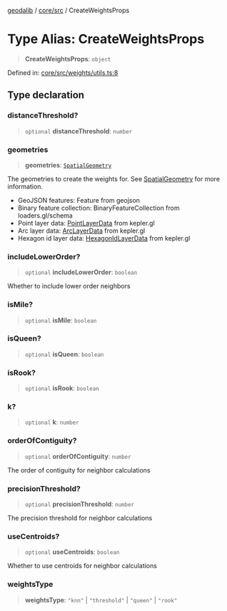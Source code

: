 [geodalib](../../../modules.md) / [core/src](../index.md) / CreateWeightsProps

# Type Alias: CreateWeightsProps

> **CreateWeightsProps**: `object`

Defined in: [core/src/weights/utils.ts:8](https://github.com/GeoDaCenter/geoda-lib/blob/04471ecd75dbfe13a0a0fbff4b6e7d785ad0f8e7/js/packages/core/src/weights/utils.ts#L8)

## Type declaration

### distanceThreshold?

> `optional` **distanceThreshold**: `number`

### geometries

> **geometries**: [`SpatialGeometry`](SpatialGeometry.md)

The geometries to create the weights for. See [SpatialGeometry](SpatialGeometry.md) for more information.
- GeoJSON features: Feature from geojson
- Binary feature collection: BinaryFeatureCollection from loaders.gl/schema
- Point layer data: [PointLayerData](PointLayerData.md) from kepler.gl
- Arc layer data: [ArcLayerData](ArcLayerData.md) from kepler.gl
- Hexagon id layer data: [HexagonIdLayerData](HexagonIdLayerData.md) from kepler.gl

### includeLowerOrder?

> `optional` **includeLowerOrder**: `boolean`

Whether to include lower order neighbors

### isMile?

> `optional` **isMile**: `boolean`

### isQueen?

> `optional` **isQueen**: `boolean`

### isRook?

> `optional` **isRook**: `boolean`

### k?

> `optional` **k**: `number`

### orderOfContiguity?

> `optional` **orderOfContiguity**: `number`

The order of contiguity for neighbor calculations

### precisionThreshold?

> `optional` **precisionThreshold**: `number`

The precision threshold for neighbor calculations

### useCentroids?

> `optional` **useCentroids**: `boolean`

Whether to use centroids for neighbor calculations

### weightsType

> **weightsType**: `"knn"` \| `"threshold"` \| `"queen"` \| `"rook"`
